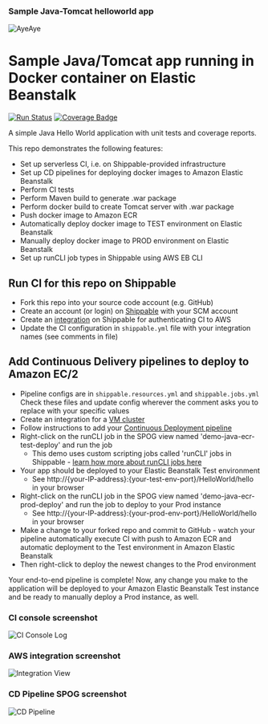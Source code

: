 ### Sample Java-Tomcat helloworld app

![AyeAye](https://github.com/shippableSamples/node-build-push-docker-hub/blob/master/public/resources/images/captain.png)

# Sample Java/Tomcat app running in Docker container on Elastic Beanstalk
[![Run Status](https://api.shippable.com/projects/5885ecca11c45a1000af5760/badge?branch=master)](https://app.shippable.com/projects/5885ecca11c45a1000af5760)
[![Coverage Badge](https://api.shippable.com/projects/5885ecca11c45a1000af5760/coverageBadge?branch=master)](https://app.shippable.com/projects/5885ecca11c45a1000af5760)


A simple Java Hello World application with unit tests and coverage reports.

This repo demonstrates the following features:
* Set up serverless CI, i.e. on Shippable-provided infrastructure
* Set up CD pipelines for deploying docker images to Amazon Elastic Beanstalk
* Perform CI tests
* Perform Maven build to generate .war package
* Perform docker build to create Tomcat server with .war package
* Push docker image to Amazon ECR
* Automatically deploy docker image to TEST environment on Elastic Beanstalk
* Manually deploy docker image to PROD environment on Elastic Beanstalk
* Set up runCLI job types in Shippable using AWS EB CLI

## Run CI for this repo on Shippable
* Fork this repo into your source code account (e.g. GitHub)
* Create an account (or login) on [Shippable](www.shippable.com) with your SCM account
* Create an [integration](http://docs.shippable.com/integrations/imageRegistries/ecr/) 
on Shippable for authenticating CI to AWS
* Update the CI configuration in `shippable.yml` file with your integration names 
(see comments in file)

## Add Continuous Delivery pipelines to deploy to Amazon EC/2

* Pipeline configs are in `shippable.resources.yml` and `shippable.jobs.yml` 
Check these files and update config wherever the comment asks you to replace 
with your specific values
* Create an integration for a [VM cluster](http://docs.shippable.com/integrations/deploy/nodeCluster)
* Follow instructions to add your [Continuous Deployment pipeline](http://docs.shippable.com/tutorials/pipelines/howToAddSyncRepos/)
* Right-click on the runCLI job in the SPOG view named 'demo-java-ecr-test-deploy' 
and run the job
  * This demo uses custom scripting jobs called 'runCLI' jobs in Shippable - 
  [learn how more about runCLI jobs here](http://docs.shippable.com/pipelines/jobs/runCLI/) 
* Your app should be deployed to your Elastic Beanstalk Test environment
  * See http://{your-IP-address}:{your-test-env-port}/HelloWorld/hello in your browser
* Right-click on the runCLI job in the SPOG view named 'demo-java-ecr-prod-deploy'
and run the job to deploy to your Prod instance
  * See http://{your-IP-address}:{your-prod-env-port}/HelloWorld/hello in your browser
* Make a change to your forked repo and commit to GitHub - watch your pipeline 
automatically execute CI with push to Amazon ECR and automatic deployment to the 
Test environment in Amazon Elastic Beanstalk
* Then right-click to deploy the newest changes to the Prod environment

Your end-to-end pipeline is complete! Now, any change you make to the application 
will be deployed to your Amazon Elastic Beanstalk Test instance and be ready to manually deploy a 
Prod instance, as well.

### CI console screenshot
![CI Console Log](https://github.com/shippableSamples/java-ecr-runcli-elasticbeanstalk/blob/master/resources/images/java-ecr-runcli-elasticbeanstalk-CI.png)

### AWS integration screenshot
![Integration View](https://github.com/shippableSamples/java-ecr-runcli-elasticbeanstalk/blob/master/resources/images/java-ecr-runcli-elasticbeanstalk-integration.png)

### CD Pipeline SPOG screenshot
![CD Pipeline](https://github.com/shippableSamples/java-ecr-runcli-elasticbeanstalk/blob/master/resources/images/java-ecr-runcli-elasticbeanstalk-CD.png)

